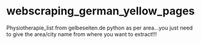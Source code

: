 # webscraping_german_yellow_pages
Physiotherapie_list from gelbeseiten.de  python as per area...you just need to give the area/city name from where you want to extract!!!
